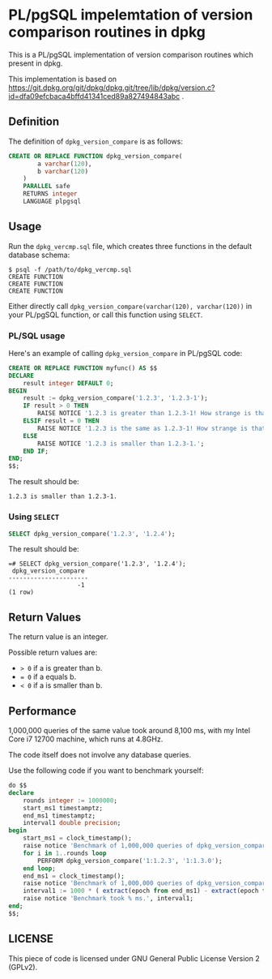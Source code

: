 # PL/pgSQL impelemtation of version comparison routines in dpkg

This is a PL/pgSQL implementation of version comparison routines which present in dpkg.

This implementation is based on https://git.dpkg.org/git/dpkg/dpkg.git/tree/lib/dpkg/version.c?id=dfa09efcbaca4bffd41341ced89a827494843abc .

Definition
----------

The definition of `dpkg_version_compare` is as follows:

```sql
CREATE OR REPLACE FUNCTION dpkg_version_compare(
        a varchar(120),
        b varchar(120)
    )
    PARALLEL safe
    RETURNS integer
    LANGUAGE plpgsql
```

Usage
--------

Run the `dpkg_vercmp.sql` file, which creates three functions in the default database schema:

```
$ psql -f /path/to/dpkg_vercmp.sql
CREATE FUNCTION
CREATE FUNCTION
CREATE FUNCTION
```

Either directly call `dpkg_version_compare(varchar(120), varchar(120))` in your PL/pgSQL function, or call this function using `SELECT`.

### PL/SQL usage

Here's an example of calling `dpkg_version_compare` in PL/pgSQL code:

```sql
CREATE OR REPLACE FUNCTION myfunc() AS $$
DECLARE
    result integer DEFAULT 0;
BEGIN
    result := dpkg_version_compare('1.2.3', '1.2.3-1');
    IF result > 0 THEN
        RAISE NOTICE '1.2.3 is greater than 1.2.3-1! How strange is that!';
    ELSIF result = 0 THEN
        RAISE NOTICE '1.2.3 is the same as 1.2.3-1! How strange is that!';
    ELSE
        RAISE NOTICE '1.2.3 is smaller than 1.2.3-1.';
    END IF;
END;
$$;
```

The result should be:

```
1.2.3 is smaller than 1.2.3-1.
```

### Using `SELECT`

```sql
SELECT dpkg_version_compare('1.2.3', '1.2.4');
```

The result should be:

```
=# SELECT dpkg_version_compare('1.2.3', '1.2.4');
 dpkg_version_compare
----------------------
                   -1
(1 row)
```

Return Values
-------------

The return value is an integer.

Possible return values are:

- `> 0` if a is greater than b.
- `= 0` if a equals b.
- `< 0` if a is smaller than b.

Performance
-----------

1,000,000 queries of the same value took around 8,100 ms, with my Intel Core i7 12700 machine, which runs at 4.8GHz.

The code itself does not involve any database queries.

Use the following code if you want to benchmark yourself:

```sql
do $$
declare
	rounds integer := 1000000;
	start_ms1 timestamptz;
	end_ms1 timestamptz;
	interval1 double precision;
begin
	start_ms1 = clock_timestamp();
	raise notice 'Benchmark of 1,000,000 queries of dpkg_version_compare started at %', start_ms1;
	for i in 1..rounds loop
		PERFORM dpkg_version_compare('1:1.2.3', '1:1.3.0');
	end loop;
	end_ms1 = clock_timestamp();
	raise notice 'Benchmark of 1,000,000 queries of dpkg_version_compare ended at %', end_ms1;
	interval1 := 1000 * ( extract(epoch from end_ms1) - extract(epoch from start_ms1) );
	raise notice 'Benchmark took % ms.', interval1;
end;
$$;
```

LICENSE
---------

This piece of code is licensed under GNU General Public License Version 2 (GPLv2).
